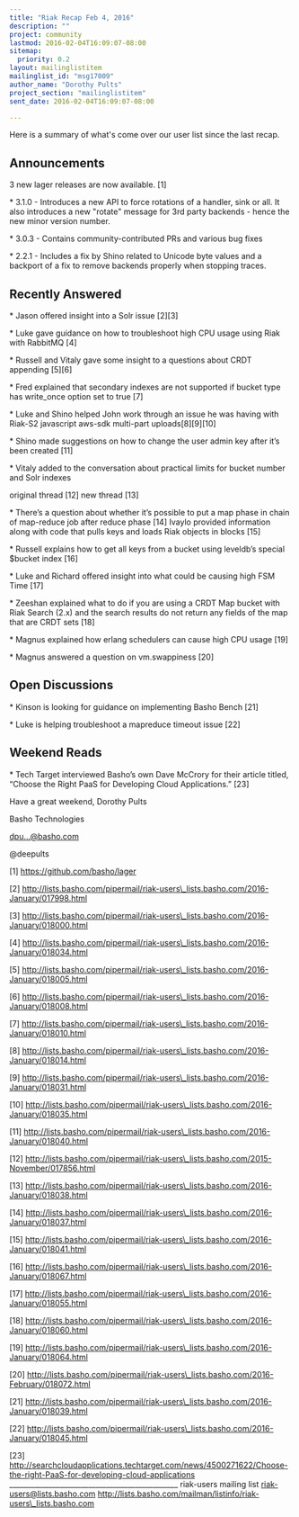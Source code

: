 ```yaml
---
title: "Riak Recap Feb 4, 2016"
description: ""
project: community
lastmod: 2016-02-04T16:09:07-08:00
sitemap:
  priority: 0.2
layout: mailinglistitem
mailinglist_id: "msg17009"
author_name: "Dorothy Pults"
project_section: "mailinglistitem"
sent_date: 2016-02-04T16:09:07-08:00

---
```



Here is a summary of what's come over our user list since the last recap.

## Announcements

3 new lager releases are now available. [1]

\* 3.1.0 - Introduces a new API to force rotations of a handler, sink or
all. It also introduces a new "rotate" message for 3rd party backends -
hence the new minor version number.

\* 3.0.3 - Contains community-contributed PRs and various bug fixes

\* 2.2.1 - Includes a fix by Shino related to Unicode byte values and a
backport of a fix to remove backends properly when stopping traces.

## Recently Answered

\* Jason offered insight into a Solr issue [2][3]

\* Luke gave guidance on how to troubleshoot high CPU usage using Riak with
RabbitMQ [4]

\* Russell and Vitaly gave some insight to a questions about CRDT appending
[5][6]

\* Fred explained that secondary indexes are not supported if bucket type
has write\_once option set to true [7]

\* Luke and Shino helped John work through an issue he was having with
Riak-S2 javascript aws-sdk multi-part uploads[8][9][10]

\* Shino made suggestions on how to change the user admin key after it’s
been created [11]

\* Vitaly added to the conversation about practical limits for bucket number
and Solr indexes

original thread [12] new thread [13]

\* There’s a question about whether it’s possible to put a map phase in
chain of map-reduce job after reduce phase [14] Ivaylo provided
information along with code that pulls keys and loads Riak objects in
blocks [15]

\* Russell explains how to get all keys from a bucket using leveldb’s
special $bucket index [16]

\* Luke and Richard offered insight into what could be causing high FSM Time
[17]

\* Zeeshan explained what to do if you are using a CRDT Map bucket with
Riak Search (2.x) and the search results do not return any fields of the
map that are CRDT sets [18]

\* Magnus explained how erlang schedulers can cause high CPU usage [19]

\* Magnus answered a question on vm.swappiness [20]

## Open Discussions

\* Kinson is looking for guidance on implementing Basho Bench [21]

\* Luke is helping troubleshoot a mapreduce timeout issue [22]

## Weekend Reads

\* Tech Target interviewed Basho’s own Dave McCrory for their article
titled, “Choose the Right PaaS for Developing Cloud Applications.” [23]

Have a great weekend,
Dorothy Pults

Basho Technologies

dpu...@basho.com

@deepults

[1] https://github.com/basho/lager

[2]
http://lists.basho.com/pipermail/riak-users\_lists.basho.com/2016-January/017998.html

[3]
http://lists.basho.com/pipermail/riak-users\_lists.basho.com/2016-January/018000.html

[4]
http://lists.basho.com/pipermail/riak-users\_lists.basho.com/2016-January/018034.html

[5]
http://lists.basho.com/pipermail/riak-users\_lists.basho.com/2016-January/018005.html

[6]
http://lists.basho.com/pipermail/riak-users\_lists.basho.com/2016-January/018008.html

[7]
http://lists.basho.com/pipermail/riak-users\_lists.basho.com/2016-January/018010.html

[8]
http://lists.basho.com/pipermail/riak-users\_lists.basho.com/2016-January/018014.html

[9]
http://lists.basho.com/pipermail/riak-users\_lists.basho.com/2016-January/018031.html

[10]
http://lists.basho.com/pipermail/riak-users\_lists.basho.com/2016-January/018035.html

[11]
http://lists.basho.com/pipermail/riak-users\_lists.basho.com/2016-January/018040.html

[12]
http://lists.basho.com/pipermail/riak-users\_lists.basho.com/2015-November/017856.html

[13]
http://lists.basho.com/pipermail/riak-users\_lists.basho.com/2016-January/018038.html

[14]
http://lists.basho.com/pipermail/riak-users\_lists.basho.com/2016-January/018037.html


[15]
http://lists.basho.com/pipermail/riak-users\_lists.basho.com/2016-January/018041.html

[16]
http://lists.basho.com/pipermail/riak-users\_lists.basho.com/2016-January/018067.html

[17]
http://lists.basho.com/pipermail/riak-users\_lists.basho.com/2016-January/018055.html

[18]
http://lists.basho.com/pipermail/riak-users\_lists.basho.com/2016-January/018060.html

[19]
http://lists.basho.com/pipermail/riak-users\_lists.basho.com/2016-January/018064.html

[20]
http://lists.basho.com/pipermail/riak-users\_lists.basho.com/2016-February/018072.html

[21]
http://lists.basho.com/pipermail/riak-users\_lists.basho.com/2016-January/018039.html

[22]
http://lists.basho.com/pipermail/riak-users\_lists.basho.com/2016-January/018045.html

[23]
http://searchcloudapplications.techtarget.com/news/4500271622/Choose-the-right-PaaS-for-developing-cloud-applications
\_\_\_\_\_\_\_\_\_\_\_\_\_\_\_\_\_\_\_\_\_\_\_\_\_\_\_\_\_\_\_\_\_\_\_\_\_\_\_\_\_\_\_\_\_\_\_
riak-users mailing list
riak-users@lists.basho.com
http://lists.basho.com/mailman/listinfo/riak-users\_lists.basho.com

